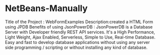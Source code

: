 # NetBeans-Manually
Title of the Project : WebFormExamples
Description:created a HTML Form using JPDB
Benefits of using JsonPowerDB : JsonPowerDB is a Database Server with Developer friendly REST API services. It's a High Performance, Light Weight, Ajax Enabled, Serverless, Simple to Use, Real-time Database. Easy and fast to develop database applications without using any server side programming / scripting or without installing any kind of database.
